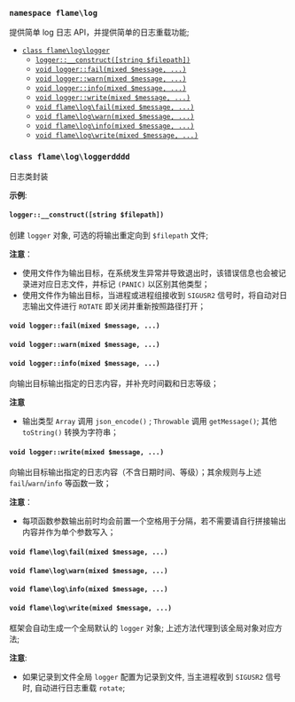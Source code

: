 
### `namespace flame\log`
提供简单 log 日志 API，并提供简单的日志重载功能;

<!-- TOC START min:1 max:4 link:true update:true -->
- [`class flame\log\logger`](#class-flameloglogger)
  - [`logger::__construct([string $filepath])`](#logger__constructstring-filepath)
  - [`void logger::fail(mixed $message, ...)`](#void-loggerfailmixed-message-)
  - [`void logger::warn(mixed $message, ...)`](#void-loggerwarnmixed-message-)
  - [`void logger::info(mixed $message, ...)`](#void-loggerinfomixed-message-)
  - [`void logger::write(mixed $message, ...)`](#void-loggerwritemixed-message-)
  - [`void flame\log\fail(mixed $message, ...)`](#void-flamelogfailmixed-message-)
  - [`void flame\log\warn(mixed $message, ...)`](#void-flamelogwarnmixed-message-)
  - [`void flame\log\info(mixed $message, ...)`](#void-flameloginfomixed-message-)
  - [`void flame\log\write(mixed $message, ...)`](#void-flamelogwritemixed-message-)
<!-- TOC END -->

### `class flame\log\loggerdddd`
日志类封装

**示例**:

#### `logger::__construct([string $filepath])`
创建 `logger` 对象, 可选的将输出重定向到 `$filepath` 文件;

**注意**：
* 使用文件作为输出目标，在系统发生异常并导致退出时，该错误信息也会被记录进对应日志文件，并标记 `(PANIC)` 以区别其他类型；
* 使用文件作为输出目标，当进程或进程组接收到 `SIGUSR2` 信号时，将自动对日志输出文件进行 `ROTATE` 即关闭并重新按照路径打开；

#### `void logger::fail(mixed $message, ...)`
#### `void logger::warn(mixed $message, ...)`
#### `void logger::info(mixed $message, ...)`
向输出目标输出指定的日志内容，并补充时间戳和日志等级；

**注意**
* 输出类型 `Array` 调用 `json_encode()` ; `Throwable` 调用 `getMessage()`; 其他 `toString()` 转换为字符串；

#### `void logger::write(mixed $message, ...)`
向输出目标输出指定的日志内容（不含日期时间、等级）；其余规则与上述 `fail`/`warn`/`info` 等函数一致；

**注意**：
* 每项函数参数输出前时均会前置一个空格用于分隔，若不需要请自行拼接输出内容并作为单个参数写入；

#### `void flame\log\fail(mixed $message, ...)`
#### `void flame\log\warn(mixed $message, ...)`
#### `void flame\log\info(mixed $message, ...)`
#### `void flame\log\write(mixed $message, ...)`
框架会自动生成一个全局默认的 `logger` 对象; 上述方法代理到该全局对象对应方法;

**注意**:
* 如果记录到文件全局 `logger` 配置为记录到文件, 当主进程收到 `SIGUSR2` 信号时, 自动进行日志重载 `rotate`;
